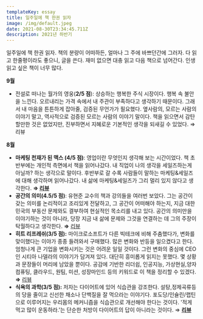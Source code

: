 ```yaml
---
templateKey: essay
title: 일주일에 책 한권 읽자
image: /img/default.jpeg
date: 2021-08-30T23:34:45.711Z
description: 2021년 하반기
---
```



일주일에 책 한권 읽자. 책의 분량이 어떠하든, 얼마나 그 주에 바쁘던간에 그러자. 다 읽고 한줄평이라도 좋으니, 글을 쓴다. 재미 없으면 대충 읽고 다음 책으로 넘어간다. 인생 읽고 싶은 책이 너무 많다.

**9월**

* 전설로 떠나는 월가의 영웅(**2/5 점**): 상승하는 행복한 주식 시장이다. 행복 속 불안을 느낀다. 오르내리는 가격 속에서 내 주관이 부족하다고 생각하기 때문이다. 그래서 내 마음을 튼튼하게 잡아줄, 검증된 무언가가 필요했다. 옆사람의, 모르는 사람의 이야기 말고, 역사적으로 검증된 모르는 사람의 이야기 말이다. 책을 읽으면서 감탄할만한 것은 없었지만, 진부하면서 지혜로운 기본적인 생각을 되새길 수 있었다. ⇒ 리뷰

**8월**

* **마케팅 천재가 된 맥스 (4/5 점)**: 영업이란 무엇인지 생각해 보는 시간이었다. 책 초반부에는 개인적 측면에서 책을 읽어나갔다. 내 직업이 나의 생각을 세일즈하는게 아닐까? 하는 생각으로 말이다. 후반부로 갈 수록 사람들이 말하는 마케팅&세일즈에 대해 생각하며 읽어나갔다. 내 삶에 마케팅&세일즈가 그리 멀리 있지 않다고 생각한다. **⇒ [리뷰](https://byjay.github.io/review/%EB%A7%88%EC%BC%80%ED%8C%85-%EC%B2%9C%EC%9E%AC%EA%B0%80-%EB%90%9C-%EB%A7%A5%EC%8A%A4/)**
* **공간의 의미(4.5/5 점)**: 유현준 교수의 책과 강의들을 여러번 보았다. 그는 공간이 갖는 의미를 논리적이고 조리있게 전달하고, 그 공간이 어떠해야 하는지, 지금 대한민국의 부동산 문제와도 결부하여 현실적인 목소리를 내고 있다. 공간의 의미만을 이야기하는 것이 아니라, 당장 지금 내 삶에 문제와 그것을 연결하는 데 그의 주장이 탁월하다고 생각한다. **⇒** [리뷰](https://byjay.github.io/review/%EA%B3%B5%EA%B0%84%EC%9D%98-%EC%9D%98%EB%AF%B8/)
* **히트 리프레쉬(3/5 점):** 마이크로소프트가 다른 빅테크에 비해 주춤했다가, 변화를 맞이했다는 이야가 종종 들려와서 구매했다. 많은 변화와 반등을 일으켰다고 한다. 엄청나게 큰 기업을 변화시키는 것은 어려운 일일 것이다. 그런 변화의 중심에 CEO인 시티아 나델라의 이야기가 담겨져 있다. 대단히 흥미롭게 읽지는 못했다. 몇 상황과 문장들이 머리에 남았을 뿐이다. 공감에 기반한 리더쉽, 인공지능, 가상현실,양자컴퓨팅, 클라우드, 원팀, 미션, 성장마인드 등의 키워드로 이 책을 정리할 수 있겠다. **⇒** [리뷰](https://byjay.github.io/review/%EC%83%88%EB%A1%9C-%EA%B3%A0%EC%B9%A8%EC%9D%84-%ED%95%B4%EC%95%BC-%ED%95%98%EB%8A%94-%EC%88%9C%EA%B0%84/)
* **식욕의 과학(3/5 점):** 저자는 다이어트에 있어 식습관을 강조한다. 설탕,정제곡류등의 당을 줄이고 신선한 채소나 단백질을 잘 먹으라는 이야기다. 포도당/인슐린/랩틴으로 이루어지는 우리몸의 메커니즘을 식습관으로 개선해야 한다는 것이다. '적게 먹고 많이 운동하라.'는 단순한 처방이 다이어트의 답이 아니라는 것이다. ⇒ **[리뷰](https://byjay.github.io/review/%EA%B1%B4%EA%B0%95%ED%95%9C-%EB%B0%A5%EC%9D%84-%EB%A8%B9%EC%9E%90/)**
